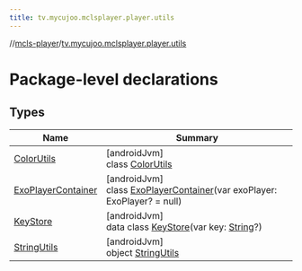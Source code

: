 ```yaml
---
title: tv.mycujoo.mclsplayer.player.utils
---
```

//[mcls-player](../../index.html)/[tv.mycujoo.mclsplayer.player.utils](index.html)



# Package-level declarations



## Types


| Name | Summary |
|---|---|
| [ColorUtils](-color-utils/index.html) | [androidJvm]<br>class [ColorUtils](-color-utils/index.html) |
| [ExoPlayerContainer](-exo-player-container/index.html) | [androidJvm]<br>class [ExoPlayerContainer](-exo-player-container/index.html)(var exoPlayer: ExoPlayer? = null) |
| [KeyStore](-key-store/index.html) | [androidJvm]<br>data class [KeyStore](-key-store/index.html)(var key: [String](https://kotlinlang.org/api/latest/jvm/stdlib/kotlin/-string/index.html)?) |
| [StringUtils](-string-utils/index.html) | [androidJvm]<br>object [StringUtils](-string-utils/index.html) |

